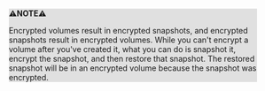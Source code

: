 <div style="margin:2em; background-color: #e0e0e0;">

<strong>⚠️NOTE️️️⚠️</strong>

Encrypted volumes result in encrypted snapshots, and encrypted snapshots result in encrypted volumes. While you can't encrypt a volume after you've created it, what you can do is snapshot it, encrypt the snapshot, and then restore that snapshot. The restored snapshot will be in an encrypted volume because the snapshot was encrypted.
</div>

